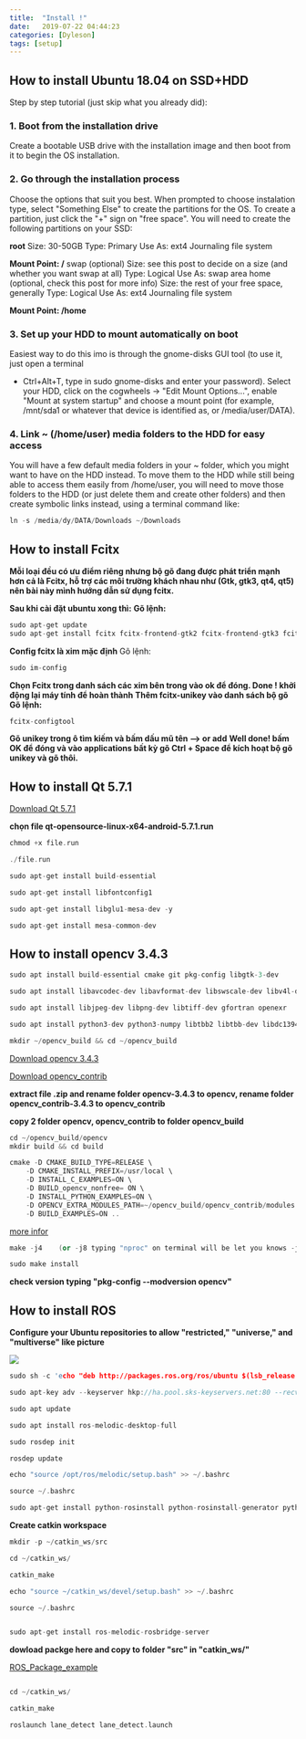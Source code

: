 ```yaml
---
title:  "Install !"
date:   2019-07-22 04:44:23
categories: [Dyleson]
tags: [setup]
---
```

## How to install Ubuntu 18.04 on SSD+HDD
Step by step tutorial (just skip what you already did):

### 1. Boot from the installation drive
Create a bootable USB drive with the installation image and then boot from it to begin the OS installation.

### 2. Go through the installation process
Choose the options that suit you best. When prompted to choose instalation type, select "Something Else" to create the partitions for the OS. To create a partition, just click the "+" sign on "free space". You will need to create the following partitions on your SSD:

**root**
Size: 30-50GB
Type: Primary
Use As: ext4 Journaling file system

**Mount Point: /**
swap (optional)
Size: see this post to decide on a size (and whether you want swap at all)
Type: Logical
Use As: swap area
home (optional, check this post for more info)
Size: the rest of your free space, generally
Type: Logical
Use As: ext4 Journaling file system

**Mount Point: /home**
### 3. Set up your HDD to mount automatically on boot
Easiest way to do this imo is through the gnome-disks GUI tool (to use it, just open a terminal 
- Ctrl+Alt+T, type in sudo gnome-disks and enter your password). Select your HDD, click on the cogwheels -> "Edit Mount Options...", enable "Mount at system startup" and choose a mount point (for example, /mnt/sda1 or whatever that device is identified as, or /media/user/DATA).

### 4. Link ~ (/home/user) media folders to the HDD for easy access
You will have a few default media folders in your ~ folder, which you might want to have on the HDD instead. 
To move them to the HDD while still being able to access them easily from /home/user, you will need to move those folders to the HDD (or just delete them and create other folders) and then create symbolic links instead, using a terminal command like:
```c++
ln -s /media/dy/DATA/Downloads ~/Downloads
```
## How to install Fcitx
**Mỗi loại đều có ưu điểm riêng nhưng bộ gõ đang được phát triển mạnh hơn cả là Fcitx, hỗ trợ các môi trường khách nhau như (Gtk, gtk3, qt4, qt5) nên bài này mình hướng dẫn sử dụng fcitx.**

**Sau khi cài đặt ubuntu xong thì:**
**Gõ lệnh:**
```c++
sudo apt-get update
sudo apt-get install fcitx fcitx-frontend-gtk2 fcitx-frontend-gtk3 fcitx-frontend-qt4 fcitx-frontend-qt5 fcitx-unikey
```
**Config fcitx là xim mặc định**
Gõ lệnh:
```c++
sudo im-config
```
**Chọn Fcitx trong danh sách các xim bên trong vào ok để đóng. Done ! khởi động lại máy tính để hoàn thành**
**Thêm fcitx-unikey vào danh sách bộ gõ**
**Gõ lệnh:**
```c++
fcitx-configtool
```
**Gõ unikey trong ô tìm kiếm và bấm dấu mũ tên --> or add**
**Well done! bấm OK để đóng và vào applications bất kỳ gõ Ctrl + Space để kích hoạt bộ gõ unikey và gõ thôi.**
## How to install Qt 5.7.1

[Download Qt 5.7.1 ][QT]

[QT]:https://download.qt.io/archive/qt/5.7/5.7.1/


**chọn file  qt-opensource-linux-x64-android-5.7.1.run**
``` c++
chmod +x file.run

./file.run

sudo apt-get install build-essential

sudo apt-get install libfontconfig1

sudo apt-get install libglu1-mesa-dev -y

sudo apt-get install mesa-common-dev
``` 
## How to install opencv 3.4.3
``` c++
sudo apt install build-essential cmake git pkg-config libgtk-3-dev

sudo apt install libavcodec-dev libavformat-dev libswscale-dev libv4l-dev libxvidcore-dev libx264-dev

sudo apt install libjpeg-dev libpng-dev libtiff-dev gfortran openexr

sudo apt install python3-dev python3-numpy libtbb2 libtbb-dev libdc1394-22-dev

mkdir ~/opencv_build && cd ~/opencv_build
``` 

[Download opencv 3.4.3][opencv]

[opencv]: https://github.com/opencv/opencv/archive/3.4.3.zip

[Download opencv_contrib][contrib]

[contrib]: https://github.com/opencv/opencv_contrib/archive/3.4.3.zip

**extract file .zip  and rename folder opencv-3.4.3 to opencv, rename folder opencv_contrib-3.4.3 to opencv_contrib**


**copy 2 folder opencv, opencv_contrib to folder opencv_build**

``` c++
cd ~/opencv_build/opencv 
mkdir build && cd build 		
``` 
``` c++
cmake -D CMAKE_BUILD_TYPE=RELEASE \
    -D CMAKE_INSTALL_PREFIX=/usr/local \
    -D INSTALL_C_EXAMPLES=ON \
    -D BUILD_opencv_nonfree= ON \
    -D INSTALL_PYTHON_EXAMPLES=ON \
    -D OPENCV_EXTRA_MODULES_PATH=~/opencv_build/opencv_contrib/modules \
    -D BUILD_EXAMPLES=ON ..
```
[more infor][more]

[more]: https://linuxize.com/post/how-to-install-opencv-on-ubuntu-18-04/
``` c++
make -j4    (or -j8 typing "nproc" on terminal will be let you knows -j4 or -j8).

sudo make install
``` 

**check version typing "pkg-config --modversion opencv"**

## How to install ROS 

**Configure your Ubuntu repositories to allow "restricted," "universe," and "multiverse" like picture**

![](https://lh5.googleusercontent.com/u6aRh__8rH7IlFmKwTcZFA9_2nFFbBJmzjdHoBFw_wcB-YarRDcPoxLzymf6qEGmPZVcGy9stcef3PZaWilZX7DgqlLkacnyrkO2_-tU7FlNi829_JyH=w773)

``` c++
sudo sh -c 'echo "deb http://packages.ros.org/ros/ubuntu $(lsb_release -sc) main" > /etc/apt/sources.list.d/ros-latest.list'

sudo apt-key adv --keyserver hkp://ha.pool.sks-keyservers.net:80 --recv-key 421C365BD9FF1F717815A3895523BAEEB01FA116

sudo apt update

sudo apt install ros-melodic-desktop-full

sudo rosdep init

rosdep update

echo "source /opt/ros/melodic/setup.bash" >> ~/.bashrc

source ~/.bashrc

sudo apt-get install python-rosinstall python-rosinstall-generator python-wstool build-essential
```

**Create catkin workspace**

``` c++
mkdir -p ~/catkin_ws/src

cd ~/catkin_ws/

catkin_make

echo "source ~/catkin_ws/devel/setup.bash" >> ~/.bashrc

source ~/.bashrc


sudo apt-get install ros-melodic-rosbridge-server

``` 

**dowload packge here and copy to folder  "src"  in  "catkin_ws/"**

 
[ROS_Package_example][ROS]

[ROS]: https://github.com/fpt-corp/ROS_Package_example.git

``` c++

cd ~/catkin_ws/

catkin_make

roslaunch lane_detect lane_detect.launch
``` 





